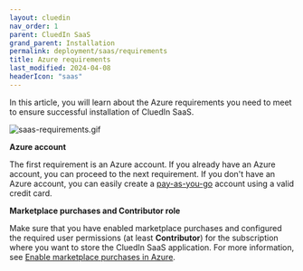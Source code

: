 ```yaml
---
layout: cluedin
nav_order: 1
parent: CluedIn SaaS
grand_parent: Installation
permalink: deployment/saas/requirements
title: Azure requirements
last_modified: 2024-04-08
headerIcon: "saas"
---
```


In this article, you will learn about the Azure requirements you need to meet to ensure successful installation of CluedIn SaaS.

![saas-requirements.gif](../../assets/images/deployment/saas-install/saas-requirements.gif)

**Azure account**

The first requirement is an Azure account. If you already have an Azure account, you can proceed to the next requirement. If you don't have an Azure account, you can easily create a [pay-as-you-go](https://azure.microsoft.com/en-us/pricing/purchase-options/pay-as-you-go/search/?ef_id=_k_EAIaIQobChMIwOntxpn2hAMV_AYGAB3AMAFmEAAYASAAEgJ8LPD_BwE_k_&OCID=AIDcmmbnk3rt9z_SEM__k_EAIaIQobChMIwOntxpn2hAMV_AYGAB3AMAFmEAAYASAAEgJ8LPD_BwE_k_&gad_source=1&gclid=EAIaIQobChMIwOntxpn2hAMV_AYGAB3AMAFmEAAYASAAEgJ8LPD_BwE) account using a valid credit card.

**Marketplace purchases and Contributor role**

Make sure that you have enabled marketplace purchases and configured the required user permissions (at least **Contributor**) for the subscription where you want to store the CluedIn SaaS application. For more information, see [Enable marketplace purchases in Azure](https://learn.microsoft.com/en-us/azure/cost-management-billing/manage/enable-marketplace-purchases).